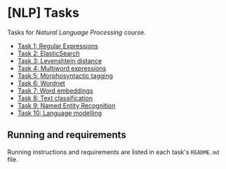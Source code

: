 # [NLP] Tasks

Tasks for *Natural Language Processing* course.

* [Task 1: Regular Expressions](./task1/README.md)
* [Task 2: ElasticSearch](./task2/README.md)
* [Task 3: Levenshtein distance](./task3/README.md)
* [Task 4: Multiword expressions](./task4/README.md)
* [Task 5: Morphosyntactic tagging](./task5/README.md)
* [Task 6: Wordnet](./task6/README.md)
* [Task 7: Word embeddings](./task7/README.md)
* [Task 8: Text classification](./task8/README.md)
* [Task 9: Named Entity Recognition](./task9/README.md)
* [Task 10: Language modelling](./task10/README.md)

## Running and requirements

Running instructions and requirements are listed in each task's `README.md` file.